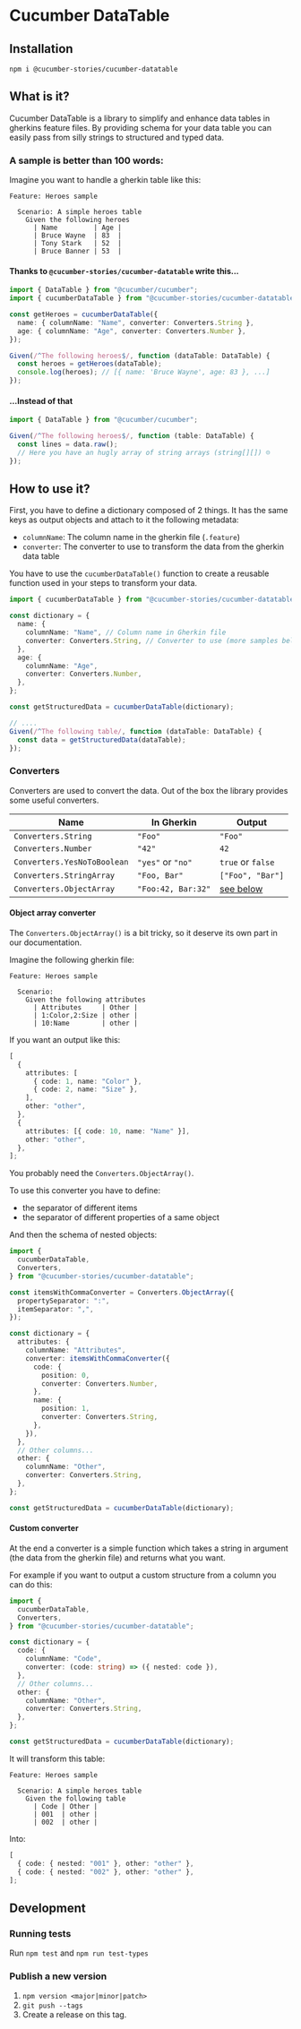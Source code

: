 # Cucumber DataTable

## Installation

`npm i @cucumber-stories/cucumber-datatable`

## What is it?

Cucumber DataTable is a library to simplify and enhance data tables in gherkins feature files.
By providing schema for your data table you can easily pass from silly strings to structured and typed data.

### A sample is better than 100 words:

Imagine you want to handle a gherkin table like this:

```gherkin
Feature: Heroes sample

  Scenario: A simple heroes table
    Given the following heroes
      | Name         | Age |
      | Bruce Wayne  | 83  |
      | Tony Stark   | 52  |
      | Bruce Banner | 53  |
```

#### Thanks to `@cucumber-stories/cucumber-datatable` write this...

```typescript
import { DataTable } from "@cucumber/cucumber";
import { cucumberDataTable } from "@cucumber-stories/cucumber-datatable";

const getHeroes = cucumberDataTable({
  name: { columnName: "Name", converter: Converters.String },
  age: { columnName: "Age", converter: Converters.Number },
});

Given(/^The following heroes$/, function (dataTable: DataTable) {
  const heroes = getHeroes(dataTable);
  console.log(heroes); // [{ name: 'Bruce Wayne', age: 83 }, ...]
});
```

#### ...Instead of that

```typescript
import { DataTable } from "@cucumber/cucumber";

Given(/^The following heroes$/, function (table: DataTable) {
  const lines = data.raw();
  // Here you have an hugly array of string arrays (string[][]) ☹️
});
```

## How to use it?

First, you have to define a dictionary composed of 2 things.
It has the same keys as output objects and attach to it the following metadata:

- `columnName`: The column name in the gherkin file (`.feature`)
- `converter`: The converter to use to transform the data from the gherkin data table

You have to use the `cucumberDataTable()` function to create a reusable function used in your steps to transform your
data.

```typescript
import { cucumberDataTable } from "@cucumber-stories/cucumber-datatable";

const dictionary = {
  name: {
    columnName: "Name", // Column name in Gherkin file
    converter: Converters.String, // Converter to use (more samples bellow)
  },
  age: {
    columnName: "Age",
    converter: Converters.Number,
  },
};

const getStructuredData = cucumberDataTable(dictionary);

// ....
Given(/^The following table/, function (dataTable: DataTable) {
  const data = getStructuredData(dataTable);
});
```

### Converters

Converters are used to convert the data.
Out of the box the library provides some useful converters.

| Name                        | In Gherkin         | Output                               |
| --------------------------- | ------------------ | ------------------------------------ |
| `Converters.String`         | `"Foo"`            | `"Foo"`                              |
| `Converters.Number`         | `"42"`             | `42`                                 |
| `Converters.YesNoToBoolean` | `"yes"` or `"no"`  | `true` or `false`                    |
| `Converters.StringArray`    | `"Foo, Bar"`       | `["Foo", "Bar"]`                     |
| `Converters.ObjectArray`    | `"Foo:42, Bar:32"` | [see below](#object-array-converter) |

#### Object array converter

The `Converters.ObjectArray()` is a bit tricky, so it deserve its own part in our documentation.

Imagine the following gherkin file:

```gherkin
Feature: Heroes sample

  Scenario:
    Given the following attributes
      | Attributes     | Other |
      | 1:Color,2:Size | other |
      | 10:Name        | other |
```

If you want an output like this:

```typescript
[
  {
    attributes: [
      { code: 1, name: "Color" },
      { code: 2, name: "Size" },
    ],
    other: "other",
  },
  {
    attributes: [{ code: 10, name: "Name" }],
    other: "other",
  },
];
```

You probably need the `Converters.ObjectArray()`.

To use this converter you have to define:

- the separator of different items
- the separator of different properties of a same object

And then the schema of nested objects:

```typescript
import {
  cucumberDataTable,
  Converters,
} from "@cucumber-stories/cucumber-datatable";

const itemsWithCommaConverter = Converters.ObjectArray({
  propertySeparator: ":",
  itemSeparator: ",",
});

const dictionary = {
  attributes: {
    columnName: "Attributes",
    converter: itemsWithCommaConverter({
      code: {
        position: 0,
        converter: Converters.Number,
      },
      name: {
        position: 1,
        converter: Converters.String,
      },
    }),
  },
  // Other columns...
  other: {
    columnName: "Other",
    converter: Converters.String,
  },
};

const getStructuredData = cucumberDataTable(dictionary);
```

#### Custom converter

At the end a converter is a simple function which takes a string in argument (the data from the gherkin file) and
returns what you want.

For example if you want to output a custom structure from a column you can do this:

```typescript
import {
  cucumberDataTable,
  Converters,
} from "@cucumber-stories/cucumber-datatable";

const dictionary = {
  code: {
    columnName: "Code",
    converter: (code: string) => ({ nested: code }),
  },
  // Other columns...
  other: {
    columnName: "Other",
    converter: Converters.String,
  },
};

const getStructuredData = cucumberDataTable(dictionary);
```

It will transform this table:

```gherkin
Feature: Heroes sample

  Scenario: A simple heroes table
    Given the following table
      | Code | Other |
      | 001  | other |
      | 002  | other |
```

Into:

```typescript
[
  { code: { nested: "001" }, other: "other" },
  { code: { nested: "002" }, other: "other" },
];
```

## Development

### Running tests

Run `npm test` and `npm run test-types`

### Publish a new version

1. `npm version <major|minor|patch>`
2. `git push --tags`
3. Create a release on this tag.
